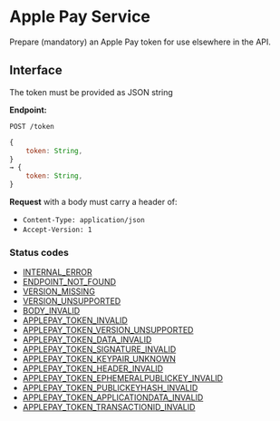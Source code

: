 # Apple Pay Service

Prepare (mandatory) an Apple Pay token for use elsewhere in the API.

## Interface

The token must be provided as JSON string

**Endpoint:**

```shell
POST /token
```

```javascript
{
    token: String,
}
→ {
    token: String,
}
```

**Request** with a body must carry a header of:

- `Content-Type: application/json`
- `Accept-Version: 1`

### Status codes

- [INTERNAL_ERROR](../status-codes.md#internal_error)
- [ENDPOINT_NOT_FOUND](../status-codes.md#endpoint_not_found)
- [VERSION_MISSING](../status-codes.md#version_missing)
- [VERSION_UNSUPPORTED](../status-codes.md#version_unsupported)
- [BODY_INVALID](../status-codes.md#body_invalid)
- [APPLEPAY_TOKEN_INVALID](#applepay_token_invalid)
- [APPLEPAY_TOKEN_VERSION_UNSUPPORTED](#applepay_token_version_unsupported)
- [APPLEPAY_TOKEN_DATA_INVALID](#applepay_token_data_invalid)
- [APPLEPAY_TOKEN_SIGNATURE_INVALID](#applepay_token_signature_invalid)
- [APPLEPAY_TOKEN_KEYPAIR_UNKNOWN](#applepay_token_keypair_unknown)
- [APPLEPAY_TOKEN_HEADER_INVALID](#applepay_token_header_invalid)
- [APPLEPAY_TOKEN_EPHEMERALPUBLICKEY_INVALID](#applepay_token_ephemeralpublickey_invalid)
- [APPLEPAY_TOKEN_PUBLICKEYHASH_INVALID](#applepay_token_publickeyhash_invalid)
- [APPLEPAY_TOKEN_APPLICATIONDATA_INVALID](#applepay_token_applicationdata_invalid)
- [APPLEPAY_TOKEN_TRANSACTIONID_INVALID](#applepay_token_transactionid_invalid)
